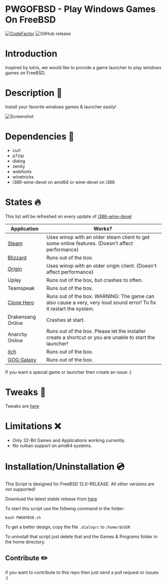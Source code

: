 # PWGOFBSD - Play Windows Games On FreeBSD
[![CodeFactor](https://www.codefactor.io/repository/github/alexander88207/pwgofbsd/badge)](https://www.codefactor.io/repository/github/alexander88207/pwgofbsd) ![GitHub release](https://img.shields.io/github/release/Alexander88207/PWGOBSD)

# Introduction

Inspired by lutris, we would like to provide a game launcher to play windows games on FreeBSD.

# Description &#x1F4D8;

Install your favorite windows games & launcher easily!

![](https://github.com/Alexander88207/PWGOFBSD/raw/master/Screenshot.png "Screenshot")

# Dependencies :syringe:

- curl
- p7zip
- dialog
- zenity
- webfonts
- winetricks
- i386-wine-devel on amd64 or wine-devel on i386

# States :fire:

This list will be refreshed on every update of [i386-wine-devel](https://www.freshports.org/emulators/i386-wine-devel)

Application | Works?
------------ | -------------
 [Steam](https://www.youtube.com/watch?v=a2z0nbWOarc) | Uses winxp with an older steam client to get some online features. (Doesn't affect performance)
 [Blizzard](https://www.youtube.com/watch?v=-oAMNgDvWtA) | Runs out of the box.
 [Origin](https://www.youtube.com/watch?v=d_j6Hlguydc) | Uses winxp with an older origin client. (Doesn't affect performance)
 Uplay | Runs out of the box, but crashes to often.
 Teamspeak | Runs out of the box.
 [Clone Hero](https://www.youtube.com/watch?v=qch3_bt4rGo) | Runs out of the box. WARNING: The game can also cause a very, very loud sound error! To fix it restart the system.
 Drakensang Online |  Crashes at start.
 Anarchy Online | Runs out of the box. Please let the installer create a shortcut or you are unable to start the launcher!
 [itch](https://www.youtube.com/watch?v=lp-3g08w70A) | Runs out of the box.
 [GOG Galaxy](https://www.youtube.com/watch?v=m4BMvvgeWFE) | Runs out of the box.
 
If you want a special game or launcher then create an issue :)

# Tweaks :wrench:

Tweaks are [here](Tweaks.md)

# Limitations :x:

- Only 32-Bit Games and Applications working currently.
- No vulkan support on amd64 systems.

# Installation/Uninstallation :cd:

This Script is designed for FreeBSD 12.0-RELEASE. All other versions are not supported!

Download the latest stable release from [here](https://github.com/Alexander88207/PWGOBSD/releases)

To start this script use the follwing command in the folder:
```
bash PWGOFBSD.sh
```
To get a better design, copy the file `.dialogrc` to `/home/$USER`

To uninstall that script just delete that and the Games & Programs folder in the home directory.

## Contribute :pencil2:
if you want to contribute to this repo then just send a pull request or issues :)

